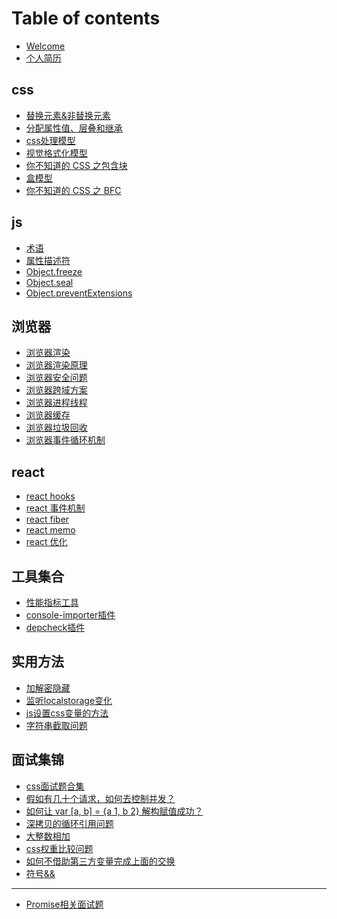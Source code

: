 <!--
 * @Author: jiangmengxia jiangmengxia@nnuo.com
 * @Date: 2024-08-29 18:31:43
 * @LastEditors: jiangmengxia jiangmengxia@nnuo.com
 * @LastEditTime: 2024-09-03 09:30:44
 * @FilePath: \jiangmengxia.github.io\SUMMARY.md
 * @Description: Description
-->
# Table of contents

* [Welcome](README.md)
* [个人简历](jianli.md)

## css

* [替换元素&非替换元素](css/replaced-element-and-non-replaced-element.md)
* [分配属性值、层叠和继承](css/fen-pei-shu-xing-zhi-ceng-die-he-ji-cheng/index.md)
* [css处理模型](css/CSS-processing-model/index.md)
* [视觉格式化模型](css/visual-formatting-model/index.md)
* [你不知道的 CSS 之包含块](css/visual-formatting-model/containing-block.md)
* [盒模型](css/box-model/index.md)
* [你不知道的 CSS 之 BFC](css/visual-formatting-model/block-formatting-context.md)
<!-- * [你不知道的 CSS 之 IFC](css/visual-formatting-model/inline-formatting-context.md) -->

## js

* [术语](js/terms/index.md)
* [属性描述符](js/property-descriptor.md)
* [Object.freeze](js/object-freeze.md)
* [Object.seal](js/object-seal.md)
* [Object.preventExtensions](js/object.preventextensions.md)

## 浏览器

* [浏览器渲染](browser-problems/render.md)
* [浏览器渲染原理](browser-problems/render-new.md)
* [浏览器安全问题](browser-problems/security.md)
* [浏览器跨域方案](browser-problems/cross-domain.md)
* [浏览器进程线程](browser-problems/process-thread.md)
* [浏览器缓存](browser-problems/cache.md)
* [浏览器垃圾回收](browser-problems/garbage-collect.md)
* [浏览器事件循环机制](browser-problems/event-loop.md)

## react

* [react hooks](react/hooks.md)
* [react 事件机制](react/react-event.md)
* [react fiber](react/react-fiber.md)
* [react memo](react/memo.md)
* [react 优化](react/react-optimize.md)

## 工具集合

* [性能指标工具](tools/performance-index.md)
* [console-importer插件](tools/console-importer.md)
* [depcheck插件](tools/depcheck.md)

## 实用方法

* [加解密隐藏](utilities/encode-decode.md)
* [监听localstorage变化](utilities/localstorage-change.md)
* [js设置css变量的方法](utilities/js-set-css-variable.md)
* [字符串截取问题](utilities/string-slice-bug.md)

## 面试集锦

* [css面试题合集](mian-shi-ji-jin/css-mian-shi-ti-he-ji.md)
* [假如有几十个请求，如何去控制并发？](interview-highlights/interface-concurrency.md)
* [如何让 var \[a, b\] = {a 1, b 2} 解构赋值成功？](interview-highlights/deconstruction-object-to-array.md)
* [深拷贝的循环引用问题](interview-highlights/deep-copy.md)
* [大整数相加](interview-highlights/big-number-add.md)
* [css权重比较问题](interview-highlights/css-selector-weight.md)
* [如何不借助第三方变量完成上面的交换](interview-highlights/exchange-variable.md)
* [符号&&](interview-highlights/symbol-&&.md)

***

* [Promise相关面试题](promise-xiang-guan-mian-shi-ti.md)
